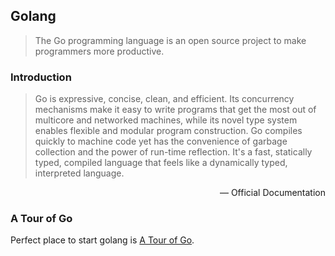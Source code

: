 ## Golang
>The Go programming language is an open source project to make programmers more productive.

### Introduction
>Go is expressive, concise, clean, and efficient. Its concurrency mechanisms make it easy to write programs that get the most out of multicore and networked machines, while its novel type system enables flexible and modular program construction. Go compiles quickly to machine code yet has the convenience of garbage collection and the power of run-time reflection. It's a fast, statically typed, compiled language that feels like a dynamically typed, interpreted language.
<p align="right">
  — Official Documentation
</p>

### A Tour of Go
Perfect place to start golang is [A Tour of Go](https://tour.golang.org/welcome/1).

